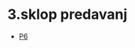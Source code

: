 # 3.sklop predavanj
- <a href="https://github.com/mindOfCaspian/zapiski/tree/main/tpo/III_sklop/P6">P6</a>
